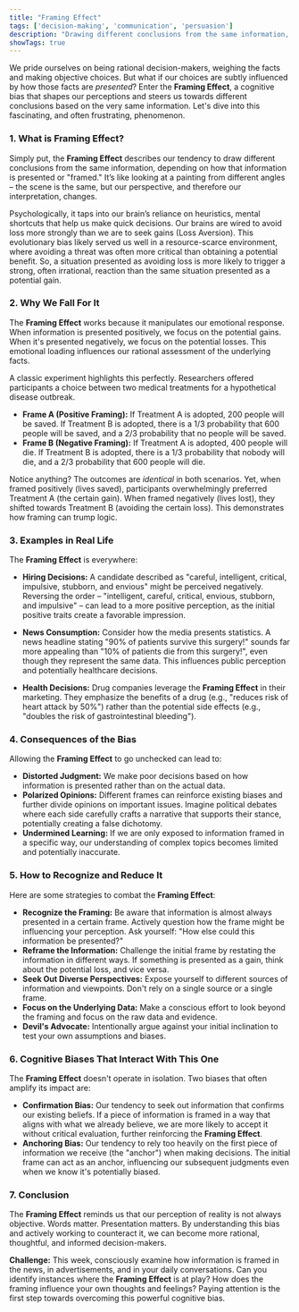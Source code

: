 ```yaml
---
title: "Framing Effect"
tags: ['decision-making', 'communication', 'persuasion']
description: "Drawing different conclusions from the same information, depending on how that information is presented."
showTags: true
---
```



We pride ourselves on being rational decision-makers, weighing the facts and making objective choices. But what if our choices are subtly influenced by how those facts are *presented*? Enter the **Framing Effect**, a cognitive bias that shapes our perceptions and steers us towards different conclusions based on the very same information. Let's dive into this fascinating, and often frustrating, phenomenon.

### 1. What is Framing Effect?

Simply put, the **Framing Effect** describes our tendency to draw different conclusions from the same information, depending on how that information is presented or "framed." It’s like looking at a painting from different angles – the scene is the same, but our perspective, and therefore our interpretation, changes.

Psychologically, it taps into our brain’s reliance on heuristics, mental shortcuts that help us make quick decisions. Our brains are wired to avoid loss more strongly than we are to seek gains (Loss Aversion). This evolutionary bias likely served us well in a resource-scarce environment, where avoiding a threat was often more critical than obtaining a potential benefit. So, a situation presented as avoiding loss is more likely to trigger a strong, often irrational, reaction than the same situation presented as a potential gain.

### 2. Why We Fall For It

The **Framing Effect** works because it manipulates our emotional response. When information is presented positively, we focus on the potential gains. When it's presented negatively, we focus on the potential losses. This emotional loading influences our rational assessment of the underlying facts.

A classic experiment highlights this perfectly. Researchers offered participants a choice between two medical treatments for a hypothetical disease outbreak.

*   **Frame A (Positive Framing):** If Treatment A is adopted, 200 people will be saved. If Treatment B is adopted, there is a 1/3 probability that 600 people will be saved, and a 2/3 probability that no people will be saved.
*   **Frame B (Negative Framing):** If Treatment A is adopted, 400 people will die. If Treatment B is adopted, there is a 1/3 probability that nobody will die, and a 2/3 probability that 600 people will die.

Notice anything? The outcomes are *identical* in both scenarios. Yet, when framed positively (lives saved), participants overwhelmingly preferred Treatment A (the certain gain). When framed negatively (lives lost), they shifted towards Treatment B (avoiding the certain loss). This demonstrates how framing can trump logic.

### 3. Examples in Real Life

The **Framing Effect** is everywhere:

*   **Hiring Decisions:** A candidate described as "careful, intelligent, critical, impulsive, stubborn, and envious" might be perceived negatively. Reversing the order – "intelligent, careful, critical, envious, stubborn, and impulsive" – can lead to a more positive perception, as the initial positive traits create a favorable impression.

*   **News Consumption:** Consider how the media presents statistics. A news headline stating "90% of patients survive this surgery!" sounds far more appealing than "10% of patients die from this surgery!", even though they represent the same data. This influences public perception and potentially healthcare decisions.

*   **Health Decisions:** Drug companies leverage the **Framing Effect** in their marketing. They emphasize the benefits of a drug (e.g., "reduces risk of heart attack by 50%") rather than the potential side effects (e.g., "doubles the risk of gastrointestinal bleeding").

### 4. Consequences of the Bias

Allowing the **Framing Effect** to go unchecked can lead to:

*   **Distorted Judgment:** We make poor decisions based on how information is presented rather than on the actual data.
*   **Polarized Opinions:** Different frames can reinforce existing biases and further divide opinions on important issues. Imagine political debates where each side carefully crafts a narrative that supports their stance, potentially creating a false dichotomy.
*   **Undermined Learning:** If we are only exposed to information framed in a specific way, our understanding of complex topics becomes limited and potentially inaccurate.

### 5. How to Recognize and Reduce It

Here are some strategies to combat the **Framing Effect**:

*   **Recognize the Framing:** Be aware that information is almost always presented in a certain frame. Actively question how the frame might be influencing your perception. Ask yourself: "How else could this information be presented?"
*   **Reframe the Information:** Challenge the initial frame by restating the information in different ways. If something is presented as a gain, think about the potential loss, and vice versa.
*   **Seek Out Diverse Perspectives:** Expose yourself to different sources of information and viewpoints. Don't rely on a single source or a single frame.
*   **Focus on the Underlying Data:** Make a conscious effort to look beyond the framing and focus on the raw data and evidence.
*   **Devil's Advocate:** Intentionally argue against your initial inclination to test your own assumptions and biases.

### 6. Cognitive Biases That Interact With This One

The **Framing Effect** doesn't operate in isolation. Two biases that often amplify its impact are:

*   **Confirmation Bias:** Our tendency to seek out information that confirms our existing beliefs. If a piece of information is framed in a way that aligns with what we already believe, we are more likely to accept it without critical evaluation, further reinforcing the **Framing Effect**.
*   **Anchoring Bias:** Our tendency to rely too heavily on the first piece of information we receive (the "anchor") when making decisions. The initial frame can act as an anchor, influencing our subsequent judgments even when we know it's potentially biased.

### 7. Conclusion

The **Framing Effect** reminds us that our perception of reality is not always objective. Words matter. Presentation matters. By understanding this bias and actively working to counteract it, we can become more rational, thoughtful, and informed decision-makers.

**Challenge:** This week, consciously examine how information is framed in the news, in advertisements, and in your daily conversations. Can you identify instances where the **Framing Effect** is at play? How does the framing influence your own thoughts and feelings? Paying attention is the first step towards overcoming this powerful cognitive bias.


